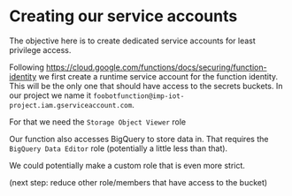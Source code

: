 # Creating our service accounts
The objective here is to create dedicated service accounts for least privilege
access.

Following https://cloud.google.com/functions/docs/securing/function-identity
we first create a runtime service account for the function identity.
This will be the only one that should have access to the secrets buckets.
In our project we name it
 `foobotfunction@imp-iot-project.iam.gserviceaccount.com`.

For that we need the `Storage Object Viewer` role

Our function also accesses BigQuery to store data in. That requires the
`BigQuery Data Editor` role (potentially a little less than that).

We could potentially make a custom role that is even more strict.

(next step: reduce other role/members that have access to the bucket)

